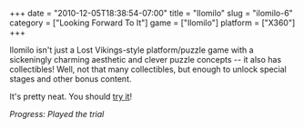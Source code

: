 +++
date = "2010-12-05T18:38:54-07:00"
title = "Ilomilo"
slug = "ilomilo-6"
category = ["Looking Forward To It"]
game = ["Ilomilo"]
platform = ["X360"]
+++

Ilomilo isn't just a Lost Vikings-style platform/puzzle game with a sickeningly charming aesthetic and clever puzzle concepts -- it also has collectibles!  Well, not that many collectibles, but enough to unlock special stages and other bonus content.

It's pretty neat.  You should <a href="http://www.joystiq.com/2010/11/27/get-early-access-to-ilomilo-on-xbox-live-right-now/">try it</a>!

<i>Progress: Played the trial</i>